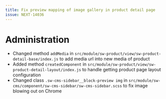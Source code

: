 ```yaml
---
title: Fix preview mapping of image gallery in product detail page
issue: NEXT-14036
---
```

# Administration
* Changed method `addMedia` in `src/module/sw-product/view/sw-product-detail-base/index.js` to add media url into new media of product
* Added method `createdComponent` in `src/module/sw-product/view/sw-product-detail-layout/index.js` to handle getting product page layout configuration
* Changed class `.sw-cms-sidebar__block-preview img` in `src/module/sw-cms/component/sw-cms-sidebar/sw-cms-sidebar.scss` to fix image blowing out on Chrome
